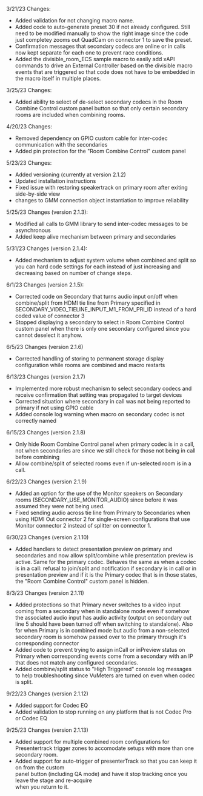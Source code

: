 3/21/23 Changes:

- Added validation for not changing macro name.
- Added code to auto-generate preset 30 if not already configured. Still need to be modified manually to
  show the right image since the code just completey zooms out QuadCam on connector 1 to save the preset.
- Confirmation messages that secondary codecs are online or in calls now kept separate for each one to prevent
  race conditions.
- Added the divisible_room_ECS sample macro to easily add xAPI commands to drive an External Controller based on the
  divisible macro events that are triggered so that code does not have to be embedded in the macro itself in multiple places.

3/25/23 Changes:

- Added ability to select of de-select secondary codecs in the Room Combine Control custom panel button so that only certain secondary rooms are included when combining rooms.

4/20/23 Changes:

- Removed dependency on GPIO custom cable for inter-codec communication with the secondaries
- Added pin protection for the "Room Combine Control" custom panel

5/23/23 Changes:

- Added versioning (currently at version 2.1.2)
- Updated installation instructions
- Fixed issue with restoring speakertrack on primary room after exiting side-by-side view
- changes to GMM connection object instantiation to improve reliability

5/25/23 Changes (version 2.1.3):

- Modified all calls to GMM library to send inter-codec messages to be asynchronous
- Added keep alive mechanism between primary and secondaries

5/31/23 Changes (version 2.1.4):

- Added mechanism to adjust system volume when combined and split so you can hard code settings for each instead of just increasing and decreasing based on number of change steps.

6/1/23 Changes (version 2.1.5):

- Corrected code on Secondary that turns audio input on/off when combine/split from HDMI tie line from Primary specified in SECONDARY_VIDEO_TIELINE_INPUT_M1_FROM_PRI_ID instead of a hard coded value of connector 3
- Stopped displaying a secondary to select in Room Combine Control custom panel when there is only one secondary configured since you cannot deselect it anyhow.

6/5/23 Changes (version 2.1.6)

- Corrected handling of storing to permanent storage display configuration while rooms are combined and macro restarts

6/13/23 Changes (version 2.1.7)

- Implemented more robust mechanism to select secondary codecs and receive confirmation that setting was propagated to target devices
- Corrected situation where secondary in call was not being reported to primary if not using GPIO cable
- Added console log warning when macro on secondary codec is not correctly named

6/15/23 Changes (version 2.1.8)

- Only hide Room Combine Control panel when primary codec is in a call, not when secondaries are since we still check for those not being in call before combining
- Allow combine/split of selected rooms even if un-selected room is in a call.

6/22/23 Changes (version 2.1.9)

- Added an option for the use of the Monitor speakers on Secondary rooms (SECONDARY_USE_MONITOR_AUDIO) since before it was assumed they were not being used.
- Fixed sending audio across tie line from Primary to Secondaries when using HDMI Out connector 2 for single-screen configurations that use Monitor connector 2 instead of splitter on connector 1.

6/30/23 Changes (version 2.1.10)

- Added handlers to detect presentation preview on primary and secondaries and now allow split/combine while presentation preview is active. Same for the primary codec. Behaves the same as when a codec is in a call: refusal to join/split and notification if secondary is in call or in presentation preview and if it is the Primary codec that is in those states, the "Room Combine Control" custom panel is hidden.

8/3/23 Changes (version 2.1.11)

- Added protections so that Primary never switches to a video input coming from a secondary when in standalone mode even if somehow the associated audio input has audio activity (output on secondary out line 5 should have been turned off when switching to standalone). Also for when Primary is in combined mode but audio from a non-selected secondary room is somehow passed over to the primary through it's corresponding connector
- Added code to prevent trying to assign inCall or inPreview status on Primary when corresponding events come from a secondary with an IP that does not match any configured secondaries.
- Added combine/split status to "High Triggered" console log messages to help troubleshooting since VuMeters are turned on even when codec is split.

9/22/23 Changes (version 2.1.12)

- Added support for Codec EQ
- Added validation to stop running on any platform that is not Codec Pro or Codec EQ

9/25/23 Changes (version 2.1.13)

- Added support for multiple combined room configurations for Presentertrack trigger zones to accomodate setups with more than one secondary room.
- Added support for auto-trigger of presenterTrack so that you can keep it on from the custom  
  panel button (including QA mode) and have it stop tracking once you leave the stage and re-acquire  
  when you return to it.
